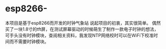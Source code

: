 # esp8266-
本项目是基于esp8266而开发的时钟气象站
  说起项目的初衷，其实很简单。
  偶然买了一块1.8寸的tft屏，在测试屏幕驱动的时候萌生了制作一款电子时钟的想法，可手头没有时钟模块，查阅相关资料，我发现NTP网络校时可以在WiFi下校准时间而不需要时钟模块。
  
